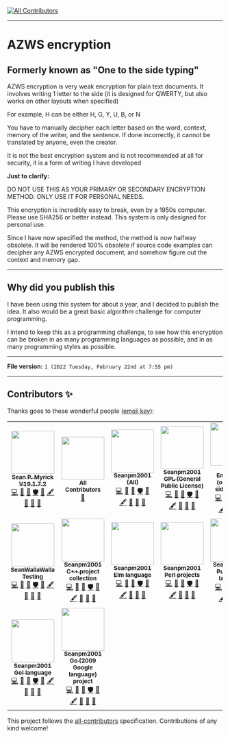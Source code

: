 
<!-- ALL-CONTRIBUTORS-BADGE:START - Do not remove or modify this section -->
[![All Contributors](https://img.shields.io/badge/all_contributors-16-orange.svg?style=flat-square)](#contributors-)
<!-- ALL-CONTRIBUTORS-BADGE:END -->
***

# AZWS encryption

## Formerly known as "One to the side typing"

AZWS encryption is very weak encryption for plain text documents. It involves writing 1 letter to the side (it is designed for QWERTY, but also works on other layouts when specified)

For example, H can be either H, G, Y, U, B, or N

You have to manually decipher each letter based on the word, context, memory of the writer, and the sentence. If done incorrectly, it cannot be translated by anyone, even the creator.

It is not the best encryption system and is not recommended at all for security, it is a form of writing I have developed

**Just to clarify:**

DO NOT USE THIS AS YOUR PRIMARY OR SECONDARY ENCRYPTION METHOD. ONLY USE IT FOR PERSONAL NEEDS.

This encryption is incredibly easy to break, even by a 1950s computer. Please use SHA256 or better instead. This system is only designed for personal use.

Since I have now specified the method, the method is now halfway obsolete. It will be rendered 100% obsolete if source code examples can decipher any AZWS encrypted document, and somehow figure out the context and memory gap.

***

## Why did you publish this

I have been using this system for about a year, and I decided to publish the idea. It also would be a great basic algorithm challenge for computer programming.

I intend to keep this as a programming challenge, to see how this encryption can be broken in as many programming languages as possible, and in as many programming styles as possible.

***

**File version:** `1 (2022 Tuesday, February 22nd at 7:55 pm)`

***

## Contributors ✨

Thanks goes to these wonderful people ([emoji key](https://allcontributors.org/docs/en/emoji-key)):

<!-- ALL-CONTRIBUTORS-LIST:START - Do not remove or modify this section -->
<!-- prettier-ignore-start -->
<!-- markdownlint-disable -->
<table>
  <tr>
    <td align="center"><a href="https://gist.github.com/seanpm2001/7e40a0e13c066a57577d8200b1afc6a3"><img src="https://avatars.githubusercontent.com/u/65933340?v=4?s=100" width="100px;" alt=""/><br /><sub><b>Sean P. Myrick V19.1.7.2</b></sub></a><br /><a href="https://github.com/seanpm2001/AZWS_Encryption/commits?author=seanpm2001" title="Code">💻</a> <a href="https://github.com/seanpm2001/AZWS_Encryption/commits?author=seanpm2001" title="Documentation">📖</a> <a href="#projectManagement-seanpm2001" title="Project Management">📆</a> <a href="#security-seanpm2001" title="Security">🛡️</a> <a href="#data-seanpm2001" title="Data">🔣</a> <a href="#content-seanpm2001" title="Content">🖋</a> <a href="#design-seanpm2001" title="Design">🎨</a> <a href="#maintenance-seanpm2001" title="Maintenance">🚧</a> <a href="#ideas-seanpm2001" title="Ideas, Planning, & Feedback">🤔</a></td>
    <td align="center"><a href="https://allcontributors.org"><img src="https://avatars.githubusercontent.com/u/46410174?v=4?s=100" width="100px;" alt=""/><br /><sub><b>All Contributors</b></sub></a><br /><a href="https://github.com/seanpm2001/AZWS_Encryption/commits?author=all-contributors" title="Documentation">📖</a></td>
    <td align="center"><a href="https://github.com/seanpm2001/"><img src="https://avatars.githubusercontent.com/u/71843643?v=4?s=100" width="100px;" alt=""/><br /><sub><b>Seanpm2001 (All)</b></sub></a><br /><a href="https://github.com/seanpm2001/AZWS_Encryption/commits?author=seanpm2001-all" title="Code">💻</a> <a href="https://github.com/seanpm2001/AZWS_Encryption/commits?author=seanpm2001-all" title="Documentation">📖</a> <a href="#projectManagement-seanpm2001-all" title="Project Management">📆</a> <a href="#security-seanpm2001-all" title="Security">🛡️</a> <a href="#data-seanpm2001-all" title="Data">🔣</a> <a href="#content-seanpm2001-all" title="Content">🖋</a> <a href="#design-seanpm2001-all" title="Design">🎨</a> <a href="#maintenance-seanpm2001-all" title="Maintenance">🚧</a> <a href="#ideas-seanpm2001-all" title="Ideas, Planning, & Feedback">🤔</a></td>
    <td align="center"><a href="https://github.com/Seanpm2001-GPL"><img src="https://avatars.githubusercontent.com/u/86742875?v=4?s=100" width="100px;" alt=""/><br /><sub><b>Seanpm2001 GPL (General Public License)</b></sub></a><br /><a href="https://github.com/seanpm2001/AZWS_Encryption/commits?author=seanpm2001-GPL" title="Code">💻</a> <a href="https://github.com/seanpm2001/AZWS_Encryption/commits?author=seanpm2001-GPL" title="Documentation">📖</a> <a href="#projectManagement-seanpm2001-GPL" title="Project Management">📆</a> <a href="#security-seanpm2001-GPL" title="Security">🛡️</a> <a href="#data-seanpm2001-GPL" title="Data">🔣</a> <a href="#content-seanpm2001-GPL" title="Content">🖋</a> <a href="#design-seanpm2001-GPL" title="Design">🎨</a> <a href="#maintenance-seanpm2001-GPL" title="Maintenance">🚧</a> <a href="#ideas-seanpm2001-GPL" title="Ideas, Planning, & Feedback">🤔</a></td>
    <td align="center"><a href="https://github.com/AZWS-Encryption"><img src="https://avatars.githubusercontent.com/u/103292604?v=4?s=100" width="100px;" alt=""/><br /><sub><b>AZWS Encryption (one to the side typing)</b></sub></a><br /><a href="https://github.com/seanpm2001/AZWS_Encryption/commits?author=AZWS-Encryption" title="Code">💻</a> <a href="https://github.com/seanpm2001/AZWS_Encryption/commits?author=AZWS-Encryption" title="Documentation">📖</a> <a href="#projectManagement-AZWS-Encryption" title="Project Management">📆</a> <a href="#security-AZWS-Encryption" title="Security">🛡️</a> <a href="#data-AZWS-Encryption" title="Data">🔣</a> <a href="#content-AZWS-Encryption" title="Content">🖋</a> <a href="#design-AZWS-Encryption" title="Design">🎨</a> <a href="#maintenance-AZWS-Encryption" title="Maintenance">🚧</a> <a href="#ideas-AZWS-Encryption" title="Ideas, Planning, & Feedback">🤔</a></td>
    <td align="center"><a href="https://github.com/seanpm2001/PhD_In_PHP"><img src="https://avatars.githubusercontent.com/u/83985869?v=4?s=100" width="100px;" alt=""/><br /><sub><b>Seanpm2001 EDU</b></sub></a><br /><a href="https://github.com/seanpm2001/AZWS_Encryption/commits?author=seanpm2001-education" title="Code">💻</a> <a href="https://github.com/seanpm2001/AZWS_Encryption/commits?author=seanpm2001-education" title="Documentation">📖</a> <a href="#projectManagement-seanpm2001-education" title="Project Management">📆</a> <a href="#security-seanpm2001-education" title="Security">🛡️</a> <a href="#data-seanpm2001-education" title="Data">🔣</a> <a href="#content-seanpm2001-education" title="Content">🖋</a> <a href="#design-seanpm2001-education" title="Design">🎨</a> <a href="#maintenance-seanpm2001-education" title="Maintenance">🚧</a> <a href="#ideas-seanpm2001-education" title="Ideas, Planning, & Feedback">🤔</a></td>
    <td align="center"><a href="https://github.com/seanwallawalla-testing"><img src="https://avatars.githubusercontent.com/u/85586105?v=4?s=100" width="100px;" alt=""/><br /><sub><b>Seanpm2001 Testing</b></sub></a><br /><a href="https://github.com/seanpm2001/AZWS_Encryption/commits?author=seanpm2001-testing" title="Code">💻</a> <a href="https://github.com/seanpm2001/AZWS_Encryption/commits?author=seanpm2001-testing" title="Documentation">📖</a> <a href="#projectManagement-seanpm2001-testing" title="Project Management">📆</a> <a href="#security-seanpm2001-testing" title="Security">🛡️</a> <a href="#data-seanpm2001-testing" title="Data">🔣</a> <a href="#content-seanpm2001-testing" title="Content">🖋</a> <a href="#design-seanpm2001-testing" title="Design">🎨</a> <a href="#maintenance-seanpm2001-testing" title="Maintenance">🚧</a> <a href="#ideas-seanpm2001-testing" title="Ideas, Planning, & Feedback">🤔</a></td>
  </tr>
  <tr>
    <td align="center"><a href="https://github.com/seanpm2001/"><img src="https://avatars.githubusercontent.com/u/71898262?v=4?s=100" width="100px;" alt=""/><br /><sub><b>SeanWallaWalla Testing</b></sub></a><br /><a href="https://github.com/seanpm2001/AZWS_Encryption/commits?author=seanwallawalla-testing" title="Code">💻</a> <a href="https://github.com/seanpm2001/AZWS_Encryption/commits?author=seanwallawalla-testing" title="Documentation">📖</a> <a href="#projectManagement-seanwallawalla-testing" title="Project Management">📆</a> <a href="#security-seanwallawalla-testing" title="Security">🛡️</a> <a href="#data-seanwallawalla-testing" title="Data">🔣</a> <a href="#content-seanwallawalla-testing" title="Content">🖋</a> <a href="#design-seanwallawalla-testing" title="Design">🎨</a> <a href="#maintenance-seanwallawalla-testing" title="Maintenance">🚧</a> <a href="#ideas-seanwallawalla-testing" title="Ideas, Planning, & Feedback">🤔</a></td>
    <td align="center"><a href="https://en.wikipedia.org/wiki/C%2B%2B"><img src="https://avatars.githubusercontent.com/u/83990409?v=4?s=100" width="100px;" alt=""/><br /><sub><b>Seanpm2001 C++ project collection</b></sub></a><br /><a href="https://github.com/seanpm2001/AZWS_Encryption/commits?author=seanpm2001-CPP-lang" title="Code">💻</a> <a href="https://github.com/seanpm2001/AZWS_Encryption/commits?author=seanpm2001-CPP-lang" title="Documentation">📖</a> <a href="#projectManagement-seanpm2001-CPP-lang" title="Project Management">📆</a> <a href="#security-seanpm2001-CPP-lang" title="Security">🛡️</a> <a href="#data-seanpm2001-CPP-lang" title="Data">🔣</a> <a href="#content-seanpm2001-CPP-lang" title="Content">🖋</a> <a href="#design-seanpm2001-CPP-lang" title="Design">🎨</a> <a href="#maintenance-seanpm2001-CPP-lang" title="Maintenance">🚧</a> <a href="#ideas-seanpm2001-CPP-lang" title="Ideas, Planning, & Feedback">🤔</a></td>
    <td align="center"><a href="https://github.com/elm"><img src="https://avatars.githubusercontent.com/u/94873709?v=4?s=100" width="100px;" alt=""/><br /><sub><b>Seanpm2001 Elm language</b></sub></a><br /><a href="https://github.com/seanpm2001/AZWS_Encryption/commits?author=seanpm2001-Elm-lang" title="Code">💻</a> <a href="https://github.com/seanpm2001/AZWS_Encryption/commits?author=seanpm2001-Elm-lang" title="Documentation">📖</a> <a href="#projectManagement-seanpm2001-Elm-lang" title="Project Management">📆</a> <a href="#security-seanpm2001-Elm-lang" title="Security">🛡️</a> <a href="#data-seanpm2001-Elm-lang" title="Data">🔣</a> <a href="#content-seanpm2001-Elm-lang" title="Content">🖋</a> <a href="#design-seanpm2001-Elm-lang" title="Design">🎨</a> <a href="#maintenance-seanpm2001-Elm-lang" title="Maintenance">🚧</a> <a href="#ideas-seanpm2001-Elm-lang" title="Ideas, Planning, & Feedback">🤔</a></td>
    <td align="center"><a href="https://github.com/seanpm2001/Perl_Harbor"><img src="https://avatars.githubusercontent.com/u/84095190?v=4?s=100" width="100px;" alt=""/><br /><sub><b>Seanpm2001 Perl projects</b></sub></a><br /><a href="https://github.com/seanpm2001/AZWS_Encryption/commits?author=seanpm2001-Perl-lang" title="Code">💻</a> <a href="https://github.com/seanpm2001/AZWS_Encryption/commits?author=seanpm2001-Perl-lang" title="Documentation">📖</a> <a href="#projectManagement-seanpm2001-Perl-lang" title="Project Management">📆</a> <a href="#security-seanpm2001-Perl-lang" title="Security">🛡️</a> <a href="#data-seanpm2001-Perl-lang" title="Data">🔣</a> <a href="#content-seanpm2001-Perl-lang" title="Content">🖋</a> <a href="#design-seanpm2001-Perl-lang" title="Design">🎨</a> <a href="#maintenance-seanpm2001-Perl-lang" title="Maintenance">🚧</a> <a href="#ideas-seanpm2001-Perl-lang" title="Ideas, Planning, & Feedback">🤔</a></td>
    <td align="center"><a href="https://github.com/Seanpm2001-PureBasic-lang"><img src="https://avatars.githubusercontent.com/u/93060266?v=4?s=100" width="100px;" alt=""/><br /><sub><b>Seanpm2001 PureBASIC language</b></sub></a><br /><a href="https://github.com/seanpm2001/AZWS_Encryption/commits?author=seanpm2001-PureBasic-lang" title="Code">💻</a> <a href="https://github.com/seanpm2001/AZWS_Encryption/commits?author=seanpm2001-PureBasic-lang" title="Documentation">📖</a> <a href="#projectManagement-seanpm2001-PureBasic-lang" title="Project Management">📆</a> <a href="#security-seanpm2001-PureBasic-lang" title="Security">🛡️</a> <a href="#data-seanpm2001-PureBasic-lang" title="Data">🔣</a> <a href="#content-seanpm2001-PureBasic-lang" title="Content">🖋</a> <a href="#design-seanpm2001-PureBasic-lang" title="Design">🎨</a> <a href="#maintenance-seanpm2001-PureBasic-lang" title="Maintenance">🚧</a> <a href="#ideas-seanpm2001-PureBasic-lang" title="Ideas, Planning, & Feedback">🤔</a></td>
    <td align="center"><a href="https://en.wikipedia.org/wiki/HTML5"><img src="https://avatars.githubusercontent.com/u/83990679?v=4?s=100" width="100px;" alt=""/><br /><sub><b>Seanpm2001 HTML5 projects</b></sub></a><br /><a href="https://github.com/seanpm2001/AZWS_Encryption/commits?author=seanpm2001-HTML5-lang" title="Code">💻</a> <a href="https://github.com/seanpm2001/AZWS_Encryption/commits?author=seanpm2001-HTML5-lang" title="Documentation">📖</a> <a href="#projectManagement-seanpm2001-HTML5-lang" title="Project Management">📆</a> <a href="#security-seanpm2001-HTML5-lang" title="Security">🛡️</a> <a href="#data-seanpm2001-HTML5-lang" title="Data">🔣</a> <a href="#content-seanpm2001-HTML5-lang" title="Content">🖋</a> <a href="#design-seanpm2001-HTML5-lang" title="Design">🎨</a> <a href="#maintenance-seanpm2001-HTML5-lang" title="Maintenance">🚧</a> <a href="#ideas-seanpm2001-HTML5-lang" title="Ideas, Planning, & Feedback">🤔</a></td>
    <td align="center"><a href="https://github.com/python/cpython"><img src="https://avatars.githubusercontent.com/u/83988524?v=4?s=100" width="100px;" alt=""/><br /><sub><b>Seanpm2001 Python projects</b></sub></a><br /><a href="https://github.com/seanpm2001/AZWS_Encryption/commits?author=seanpm2001-Python" title="Code">💻</a> <a href="https://github.com/seanpm2001/AZWS_Encryption/commits?author=seanpm2001-Python" title="Documentation">📖</a> <a href="#projectManagement-seanpm2001-Python" title="Project Management">📆</a> <a href="#security-seanpm2001-Python" title="Security">🛡️</a> <a href="#data-seanpm2001-Python" title="Data">🔣</a> <a href="#content-seanpm2001-Python" title="Content">🖋</a> <a href="#design-seanpm2001-Python" title="Design">🎨</a> <a href="#maintenance-seanpm2001-Python" title="Maintenance">🚧</a> <a href="#ideas-seanpm2001-Python" title="Ideas, Planning, & Feedback">🤔</a></td>
  </tr>
  <tr>
    <td align="center"><a href="https://en.wikipedia.org/wiki/Go!_(programming_language)#Conflict_with_Google"><img src="https://avatars.githubusercontent.com/u/85462615?v=4?s=100" width="100px;" alt=""/><br /><sub><b>Seanpm2001 Go! language</b></sub></a><br /><a href="https://github.com/seanpm2001/AZWS_Encryption/commits?author=seanpm2001-Go-lang" title="Code">💻</a> <a href="https://github.com/seanpm2001/AZWS_Encryption/commits?author=seanpm2001-Go-lang" title="Documentation">📖</a> <a href="#projectManagement-seanpm2001-Go-lang" title="Project Management">📆</a> <a href="#security-seanpm2001-Go-lang" title="Security">🛡️</a> <a href="#data-seanpm2001-Go-lang" title="Data">🔣</a> <a href="#content-seanpm2001-Go-lang" title="Content">🖋</a> <a href="#design-seanpm2001-Go-lang" title="Design">🎨</a> <a href="#maintenance-seanpm2001-Go-lang" title="Maintenance">🚧</a> <a href="#ideas-seanpm2001-Go-lang" title="Ideas, Planning, & Feedback">🤔</a></td>
    <td align="center"><a href="https://github.com/seanpm2001/Go-ogle"><img src="https://avatars.githubusercontent.com/u/84039431?v=4?s=100" width="100px;" alt=""/><br /><sub><b>Seanpm2001 Go (2009 Google language) project</b></sub></a><br /><a href="https://github.com/seanpm2001/AZWS_Encryption/commits?author=seanpm2001-GoogleGo-lang" title="Code">💻</a> <a href="https://github.com/seanpm2001/AZWS_Encryption/commits?author=seanpm2001-GoogleGo-lang" title="Documentation">📖</a> <a href="#projectManagement-seanpm2001-GoogleGo-lang" title="Project Management">📆</a> <a href="#security-seanpm2001-GoogleGo-lang" title="Security">🛡️</a> <a href="#data-seanpm2001-GoogleGo-lang" title="Data">🔣</a> <a href="#content-seanpm2001-GoogleGo-lang" title="Content">🖋</a> <a href="#design-seanpm2001-GoogleGo-lang" title="Design">🎨</a> <a href="#maintenance-seanpm2001-GoogleGo-lang" title="Maintenance">🚧</a> <a href="#ideas-seanpm2001-GoogleGo-lang" title="Ideas, Planning, & Feedback">🤔</a></td>
  </tr>
</table>

<!-- markdownlint-restore -->
<!-- prettier-ignore-end -->

<!-- ALL-CONTRIBUTORS-LIST:END -->

This project follows the [all-contributors](https://github.com/all-contributors/all-contributors) specification. Contributions of any kind welcome!
